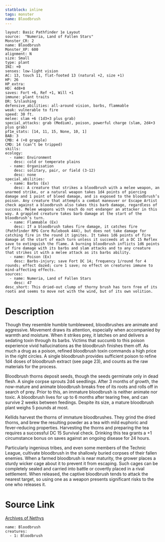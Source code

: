 ```yaml
---
statblock: inline
tags: monster
name: Bloodbrush
---
```

```statblock
layout: Basic Pathfinder 1e Layout
source:  "Numeria, Land of Fallen Stars"
Monster_CR: 2
name: Bloodbrush
Monster_XP: 600
alignment: N
size: Small
type: plant
INI: +0
senses: low-light vision
AC: 13, touch 11, flat-footed 13 (natural +2, size +1)
HP: 26
HP_extra: 
HD: 4d8+8
saves: Fort +6, Ref +1, Will +1
immune: plant traits
DR: 5/slashing
defensive_abilities: all-around vision, barbs, flammable
weak: vulnerable to fire
speed: 30 ft.
melee: slam +6 (1d3+3 plus grab)
special_attacks: grab (Medium), poison, powerful charge (slam, 2d4+3 plus grab)
pf1e_stats: [14, 11, 15, None, 10, 1]
BAB: 3
CMB: 4 (+8 grapple)
CMD: 14 (can’t be tripped)
skills: 
ecology:
  - name: Environment
    desc: cold or temperate plains
  - name: Organisation
    desc: solitary, pair, or field (3-12)
    desc: none
special_abilities:
  - name: Barbs (Ex)
    desc: A creature that strikes a bloodbrush with a melee weapon, an unarmed strike, or a natural weapon takes 1d4 points of piercing damage and 1 point of bleed damage, and is exposed to the bloodbrush’s poison. Any creature that attempts a combat maneuver or Escape Artist check against a bloodbrush also takes this barb damage, regardless of success. Melee weapons with reach do not endanger an attacker in this way. A grappled creature takes barb damage at the start of the bloodbrush’s turn.
  - name: Flammable (Ex)
    desc: If a bloodbrush takes fire damage, it catches fire (Pathfinder RPG Core Rulebook 444), but does not take damage for catching fire in the round it ignites. It takes 1d6 points of fire damage at the start of each turn unless it succeeds at a DC 15 Reflex save to extinguish the flame. A burning bloodbrush inflicts 1d6 points of fire damage with its barbs and slam attacks and to any creature that strikes it with a melee attack as its barbs ability.
  - name: Poison (Ex)
    desc: Barbs-injury; save Fort DC 14; frequency 1/round for 4 rounds; effect dazed; cure 1 save; no effect on creatures immune to mind-affecting effects.
sources:
  - name: Numeria, Land of Fallen Stars
    desc: 47
desc_short: This dried-out clump of thorny brush has torn free of its roots and seems to move not with the wind, but of its own volition.
```
# Description
Though they resemble humble tumbleweed, bloodbrushes are animate and aggressive. Movement draws its attention, especially when accompanied by warmth and moisture. When it strikes prey, it latches on and delivers a sedating toxin through its barbs. Victims that succumb to this poison experience vivid hallucinations as the bloodbrush finishes them off. As much a drug as a poison, refined bloodbrush toxin commands a high price in the right circles. A single bloodbrush provides sufficient poison to refine 1d4 doses of bloodbrush extract (see page 23), and counts as the raw materials for the process.

Bloodbrush thorns deposit seeds, though the seeds germinate only in dead flesh. A single corpse sprouts 2d4 seedlings. After 3 months of growth, the now-mature and animate bloodbrush breaks free of its roots and rolls off in search of prey. Prior to this, an immature bloodbrush is neither animate nor toxic. A bloodbrush lives for up to 6 months after tearing free, and can survive 2 weeks between feedings. Despite its size, a mature bloodbrush plant weighs 5 pounds at most.

Kellids harvest the thorns of immature bloodbrushes. They grind the dried thorns, and brew the resulting powder as a tea with mild euphoric and fever-reducing properties. Harvesting the thorns and preparing the tea requires a successful DC 15 Survival check. Drinking this tea grants a +1 circumstance bonus on saves against an ongoing disease for 24 hours.

Particularly ingenious tribes, and even some members of the Technic League, cultivate bloodbrush in the shallowly buried corpses of their fallen enemies. When a farmed bloodbrush is near maturity, the grower places a sturdy wicker cage about it to prevent it from escaping. Such cages can be completely sealed and carried into battle or covertly placed in a rival settlement. When released, the captive bloodbrush tends to attack the nearest target, so using one as a weapon presents significant risks to the one who releases it.
# Source Link
[Archives of Nethys](https://aonprd.com/MonsterDisplay.aspx?ItemName=Bloodbrush)
```encounter-table
name: Bloodbrush
creatures:
  - 1: Bloodbrush
```
